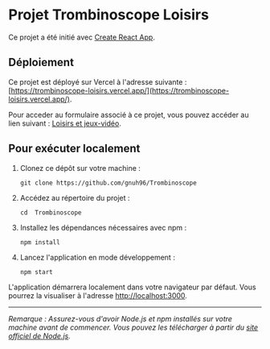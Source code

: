 # Projet Trombinoscope Loisirs

Ce projet a été initié avec [Create React App](https://github.com/facebook/create-react-app).

## Déploiement

Ce projet est déployé sur Vercel à l'adresse suivante : [https://trombinoscope-loisirs.vercel.app/](https://trombinoscope-loisirs.vercel.app/).

Pour acceder au formulaire associé à ce projet, vous pouvez accéder au lien suivant : [Loisirs et jeux-vidéo](https://docs.google.com/forms/d/e/1FAIpQLSc_DhV1WY0Gi9TedM6h-DnW3KTRz-U_grT2HvMOZ0O_KKhA-w/viewform).

## Pour exécuter localement

1. Clonez ce dépôt sur votre machine :

   ```
   git clone https://github.com/gnuh96/Trombinoscope
   ```

2. Accédez au répertoire du projet :

   ```
   cd  Trombinoscope
   ```

3. Installez les dépendances nécessaires avec npm :

   ```
   npm install
   ```

4. Lancez l'application en mode développement :
   ```
   npm start
   ```

L'application démarrera localement dans votre navigateur par défaut. Vous pourrez la visualiser à l'adresse [http://localhost:3000](http://localhost:3000).

---

_Remarque : Assurez-vous d'avoir Node.js et npm installés sur votre machine avant de commencer. Vous pouvez les télécharger à partir du [site officiel de Node.js](https://nodejs.org/)._
